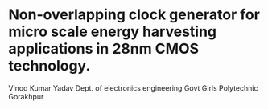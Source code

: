 # Non-overlapping clock generator for micro scale energy harvesting applications in 28nm CMOS technology.
Vinod Kumar Yadav
Dept. of electronics engineering
Govt Girls Polytechnic Gorakhpur

